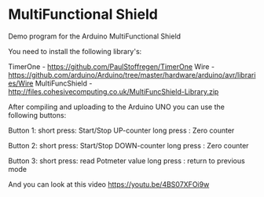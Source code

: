 # MultiFunctional Shield

Demo program for the Arduino MultiFunctional Shield

You need to install the following library's:

TimerOne          - https://github.com/PaulStoffregen/TimerOne
Wire              - https://github.com/arduino/Arduino/tree/master/hardware/arduino/avr/libraries/Wire
MultiFuncShield   - http://files.cohesivecomputing.co.uk/MultiFuncShield-Library.zip

After compiling and uploading to the Arduino UNO you can use the following buttons:

  Button 1: short press: Start/Stop UP-counter
            long press : Zero counter  

  Button 2: short press: Start/Stop DOWN-counter
            long press : Zero counter  

  Button 3: short press: read Potmeter value
            long press : return to previous mode  

And you can look at this video https://youtu.be/4BS07XFOi9w
